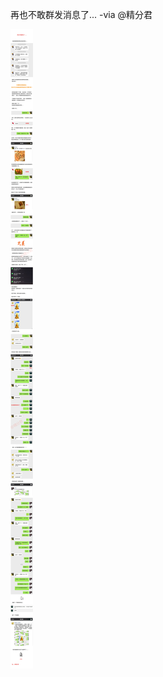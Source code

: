 再也不敢群发消息了... -via @精分君

![54169a62fd724e48adc7cec6b3eb947d.jpg](https://raw.githubusercontent.com/wxlzmt/cdn1/master/ext/qw/groups/10055/54169a62fd724e48adc7cec6b3eb947d.jpg)
